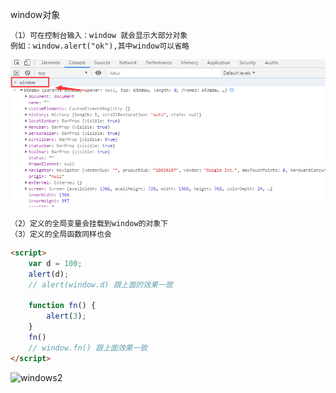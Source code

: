 window对象

    （1）可在控制台输入：window 就会显示大部分对象
    例如：window.alert("ok"),其中window可以省略

![window](picture/window1.png)

    （2）定义的全局变量会挂载到window的对象下
    （3）定义的全局函数同样也会

```html
<script>
    var d = 100;
    alert(d);
    // alert(window.d) 跟上面的效果一致

    function fn() {
        alert(3);
    }
    fn()
    // window.fn() 跟上面效果一致
</script>
```
![windows2](picture/window2.png)

